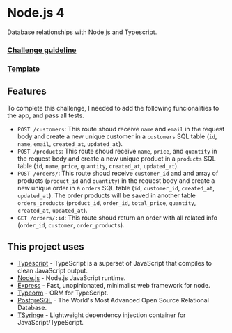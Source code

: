 # Node.js 4
Database relationships with Node.js and Typescript.

### [Challenge guideline](https://github.com/Rocketseat/bootcamp-gostack-desafios/tree/master/desafio-database-relations)
### [Template](https://github.com/Rocketseat/gostack-template-typeorm-relations)

## Features

To complete this challenge, I needed to add the following funcionalities to the app, and pass all tests.

* ``POST /customers``: This route shoud receive ``name`` and ``email`` in the request body and create a new unique customer in a ``customers`` SQL table (``id``, ``name``, ``email``, ``created_at``, ``updated_at``).
* ``POST /products``: This route shoud receive ``name``, ``price``, and ``quantity`` in the request body and create a new unique product in a ``products`` SQL table (``id``, ``name``, ``price``, ``quantity``, ``created_at``, ``updated_at``).
* ``POST /orders/``: This route shoud receive ``customer_id`` and and array  of products (``product_id`` and ``quantity``) in the request body and create a new unique order in a ``orders`` SQL table (``id``, ``customer_id``, ``created_at``, ``updated_at``). The order products will be saved in another table ``orders_products`` (``product_id``, ``order_id``, ``total_price``, ``quantity``, ``created_at``, ``updated_at``).
* ``GET /orders/:id``: This route shoud return an order with all related info (``order_id``, ``customer``, ``order_products``).

## This project uses

* [Typescript](https://github.com/microsoft/TypeScript) - TypeScript is a superset of JavaScript that compiles to clean JavaScript output.
* [Node.js](https://github.com/nodejs/node) - Node.js JavaScript runtime.
* [Express](https://github.com/expressjs/express) - Fast, unopinionated, minimalist web framework for node.
* [Typeorm](https://github.com/typeorm/typeorm) - ORM for TypeScript.
* [PostgreSQL](https://www.postgresql.org/) - The World's Most Advanced Open Source Relational Database.
* [TSyringe](https://github.com/microsoft/tsyringe) - Lightweight dependency injection container for JavaScript/TypeScript.
